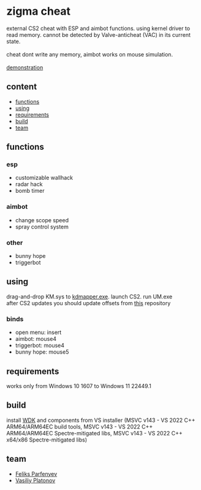 # zigma cheat
external CS2 cheat with ESP and aimbot functions. using kernel driver to read memory. cannot be detected by Valve-anticheat (VAC) in its current state. 
<br> <br> cheat dont write any memory, aimbot works on mouse simulation.
<br> <br> [demonstration](https://youtu.be/rd6Lwwh36Oc)


## content
- [functions](#functions)
- [using](#binds)
- [requirements](#requirements)
- [build](#build)
- [team](#team)

## functions
### esp
- customizable wallhack
- radar hack
- bomb timer
### aimbot
- change scope speed
- spray control system
### other
- bunny hope
- triggerbot

## using
drag-and-drop KM.sys to [kdmapper.exe](https://github.com/TheCruZ/kdmapper). launch CS2. run UM.exe
<br>
after CS2 updates you should update offsets from [this](https://github.com/a2x/cs2-dumper) repository
### binds
- open menu: insert
- aimbot: mouse4
- triggerbot: mouse4
- bunny hope: mouse5

## requirements 
works only from Windows 10 1607 to Windows 11 22449.1

## build
install [WDK](https://learn.microsoft.com/windows-hardware/drivers/download-the-wdk) and components from VS installer (MSVC v143 - VS 2022 C++ ARM64/ARM64EC build tools, MSVC v143 - VS 2022 C++ ARM64/ARM64EC Spectre-mitigated libs, MSVC v143 - VS 2022 C++ x64/x86 Spectre-mitigated libs)

## team
- [Feliks Parfenyev](https://github.com/Feluxa)
- [Vasiliy Platonov](https://github.com/getpills) 
